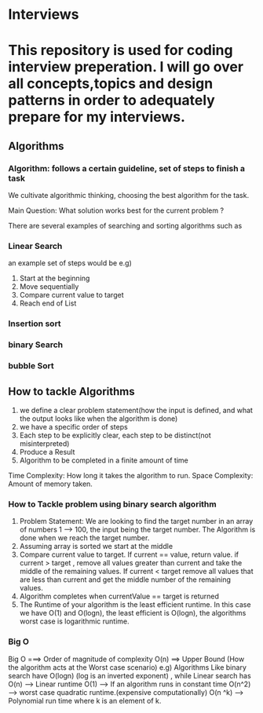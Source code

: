 # Interviews

# This repository is used for coding interview preperation. I will go over all concepts,topics and design patterns in order to adequately prepare for my interviews.



## Algorithms


### Algorithm: follows a certain guideline, set of steps to finish a task

We cultivate algorithmic thinking, choosing the best algorithm for the task.

Main Question: What solution works best for the current problem ?

There are several examples of searching and sorting algorithms such as 

### Linear Search
an example set of steps would be e.g)
1) Start at the beginning
2) Move sequentially 
3) Compare current value to target 
4)  Reach end of List

### Insertion sort
### binary Search
### bubble Sort


## How to tackle Algorithms
1) we define a clear problem statement(how the input is defined, and what the output looks like when the algorithm is done)
2) we have a specific order of steps
3) Each step to be explicitly clear, each step to be distinct(not misinterpreted)
4) Produce a Result
5) Algorithm to be completed in a finite amount of time



Time Complexity: How long it takes the algorithm to run.
Space Complexity: Amount of memory taken.



### How to Tackle problem using binary search algorithm
1) Problem Statement: We are looking to find the target number in an array of numbers 1 --> 100, the input being the target number. The Algorithm is done when we reach the target number.
2) Assuming array is sorted we start at the middle
3) Compare current value to target. If current == value, return value. if current > target , remove all values greater than current and take the middle of the remaining values. If current < target remove all values that are less than current and get the middle number of the remaining values.
4) Algorithm completes when currentValue == target is returned
5)  The Runtime of your algorithm is the least efficient runtime. In this case we have O(1) and O(logn), the least efficient is O(logn), the algorithms worst case is logarithmic runtime.


### Big O 
Big O ===> Order of magnitude of complexity O(n) ==> Upper Bound (How the algorithm acts at the Worst case scenario)
 e.g) Algorithms Like binary search have O(logn) (log is an inverted exponent) , while Linear search has O(n) --> Linear runtime
 O(1) --> If an algorithm runs in constant time O(n^2) --> worst case quadratic runtime.(expensive computationally)
 O(n ^k) --> Polynomial run time where k is an element of k. 
 
